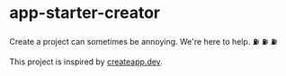 # app-starter-creator

Create a project can sometimes be annoying. We're here to help. ⛽️ ⛽️ ⛽️

This project is inspired by [createapp.dev](https://github.com/jakoblind/webpack-autoconf).